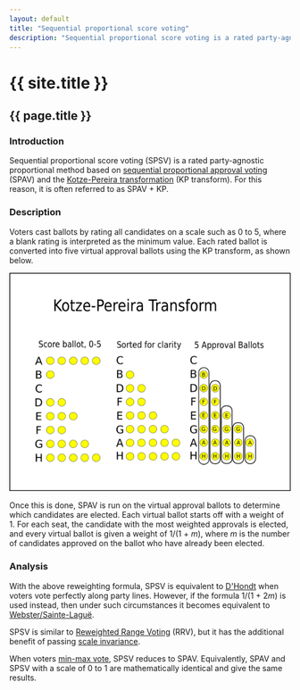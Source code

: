 ```yaml
---
layout: default
title: "Sequential proportional score voting"
description: "Sequential proportional score voting is a rated party-agnostic proportional method based on sequential proportional approval voting and the Kotze-Pereira transformation."
---
```

# {{ site.title }}
## {{ page.title }}
### Introduction

Sequential proportional score voting (SPSV) is a rated party-agnostic proportional method based on [sequential proportional approval voting](https://en.wikipedia.org/wiki/Sequential_proportional_approval_voting) (SPAV) and the [Kotze-Pereira transformation](https://electowiki.org/wiki/Kotze-Pereira_transformation) (KP transform). For this reason, it is often referred to as SPAV + KP.

### Description

Voters cast ballots by rating all candidates on a scale such as 0 to 5, where a blank rating is interpreted as the minimum value. Each rated ballot is converted into five virtual approval ballots using the KP transform, as shown below.

![Graphic showing a 0-5 score ballot being converted into 5 approval ballots](/assets/Kotze-Pereira-transformation.png)

Once this is done, SPAV is run on the virtual approval ballots to determine which candidates are elected. Each virtual ballot starts off with a weight of 1. For each seat, the candidate with the most weighted approvals is elected, and every virtual ballot is given a weight of 1/(1 + *m*), where *m* is the number of candidates approved on the ballot who have already been elected.

### Analysis

With the above reweighting formula, SPSV is equivalent to [D'Hondt](https://en.wikipedia.org/wiki/D%27Hondt_method) when voters vote perfectly along party lines. However, if the formula 1/(1 + 2*m*) is used instead, then under such circumstances it becomes equivalent to [Webster/Sainte-Laguë](https://en.wikipedia.org/wiki/Webster/Sainte-Lagu%C3%AB_method).

SPSV is similar to [Reweighted Range Voting](https://electowiki.org/wiki/Reweighted_Range_Voting) (RRV), but it has the additional benefit of passing [scale invariance](https://electowiki.org/wiki/Scale_invariance).

When voters [min-max vote](https://electowiki.org/wiki/Tactical_voting#Definitions), SPSV reduces to SPAV. Equivalently, SPAV and SPSV with a scale of 0 to 1 are mathematically identical and give the same results.